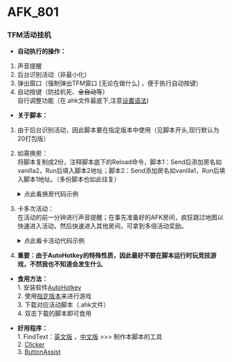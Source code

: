 # AFK_801       
### TFM活动挂机       
       
* **自动执行的操作：**             
1. 声音提醒       
2. 后台识别活动（非最小化）       
3. 弹出窗口（强制弹出TFM窗口 [无论在做什么] ，便于执行自动按键）       
4. 自动按键（防挂机死、~~全自动~~等）  
自行调整功能（在.ahk文件最底下,注意[设置语法](https://wyagd001.github.io/v2/docs/index.htm))       
       
* **关于脚本：**       
1. 由于后台识别活动，因此脚本要在指定版本中使用（见脚本开头,现行默认为20打包版）       
2. 如需换房：  
将脚本复制成2份，注释脚本底下的Reload命令，脚本1：Send后添加房名如vanilla2，Run后填入脚本2地址；脚本2：Send添加房名如vanilla1，Run后填入脚本1地址。（多份脚本也如此往复）  
    <details>
    <summary>点此看换房代码示例</summary>
    <pre><code>
    Send "{Enter}{NumpadDiv}room{Space}vanilla1{Enter}" ;换房
    </code></pre>
    </details>
3. 卡多次活动：       
在活动的前一分钟进行声音提醒；在事先准备好的AFK房间，疯狂跳过地图以快速进入活动，然后快速进入其他房间，可拿到多倍活动奖励。
    <details>
    <summary>点此看卡活动代码示例</summary>
    <pre><code>
    
    </code></pre>
    </details>
4. **重要：由于AutoHotkey的特殊性质，因此最好不要在脚本运行时玩竞技游戏，不然我也不知道会发生什么**
       
* **食用方法：**       
       1. 安装软件[AutoHotkey](https://autohotkey.com/)       
       2. 使用[指定版本](https://github.com/lyliny/AFK_801/releases/)来进行游戏       
       3. 下载对应活动脚本（.ahk文件）       
       4. 双击下载的脚本即可食用       
       
* **好用程序：**       
       1. FindText：[英文版](https://www.autohotkey.com/boards/viewtopic.php?f=83&t=116471) ，[中文版](https://www.autoahk.com/archives/44766)  >>>  制作本脚本的工具      
       2. [Clicker](https://gitee.com/fasterthanlight/automatic_clicker_2/releases)       
       3. [ButtonAssist](https://github.com/zclucas/ButtonAssist/releases/)       
